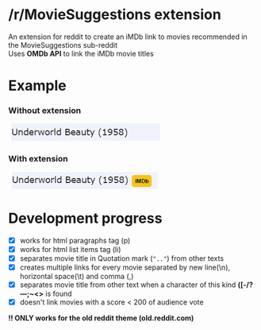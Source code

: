 # /r/MovieSuggestions extension

An extension for reddit to create an iMDb link to movies recommended in the MovieSuggestions sub-reddit  
Uses **OMDb API** to link the iMDb movie titles 

# Example
### Without extension
![image example without extension](images/no_extension.png)
### With extension
![image example with extension](images/with_extension.png)

# Development progress
+ [x] works for html paragraphs tag (p)
+ [x] works for html list items tag (li)
+ [x] separates movie title in Quotation mark (`".."`) from other texts
+ [x] creates multiple links for every movie separated by new line(\n), horizontal space(\t) and comma (,)
+ [x] separates movie title from other text when a character of this kind **([-/?—;~<>** is found
+ [x] doesn't link movies with a score < 200 of audience vote

**!! ONLY works for the old reddit theme (old.reddit.com)**

